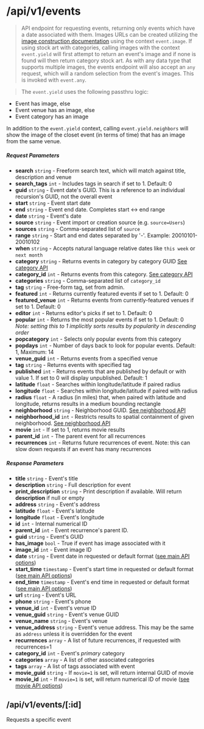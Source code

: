 # /api/v1/events

> API endpoint for requesting events, returning only events which have a date associated with them.  Images URLs can be created utilizing the [image construction documentation](images.md) using the context ```event.image```.  If using stock art with categories, calling images with the context ```event.yield``` will first attempt to return an event's image and if none is found will then return category stock art.  As with any data type that supports multiple images, the events endpoint will also accept an ```any``` request, which will a random selection from the event's images.  This is invoked with ```event.any```.

> The ```event.yield``` uses the following passthru logic:

* Event has image, else
* Event venue has an image, else
* Event category has an image

In addition to the ```event.yield``` context, calling ```event.yield.neighbors``` will show the image of the closet event (in terms of time) that has an image from the same venue.

##### Request Parameters
- **search** ```string``` - Freeform search text, which will match against title, description and venue
- **search_tags** ```int``` - Includes tags in search if set to 1. Default: 0
- **guid** ```string``` - Event date's GUID.  This is a reference to an individual recursion's GUID, not the overall event
- **start** ```string``` - Event start date
- **end** ```string``` - Event end date.  Completes start <-> end range
- **date** ```string``` - Event's date
- **source** ```string``` - Event import or creation source (e.g. ```source=Users```)
- **sources** ```string``` - Comma-separated list of ```source```
- **range** ```string``` - Start and end dates separated by '-'.  Example: 20010101-20010102
- **when** ```string``` - Accepts natural language relative dates like ```this week``` or ```next month```
- **category** ```string``` - Returns events in category by category GUID [See category API](api_events_categories.md)
- **category_id** ```int``` - Returns events from this category. [See category API](api_events_categories.md)
- **categories** ```string``` - Comma-separated list of ```category_id```
- **tag** ```string``` - Free-form tag, set from admin.
- **featured** ```int``` - Returns currently featured events if set to 1. Default: 0
- **featured_venue** ```int``` - Returns events from currently-featured venues if set to 1.  Default: 0
- **editor** ```int``` - Returns editor's picks if set to 1. Default: 0
- **popular** ```int``` - Returns the most popular events if set to 1.  Default: 0 *Note: setting this to 1 implicitly sorts results by popularity in descending order*
- **popcategory** ```int``` - Selects only popular events from this category
- **popdays** ```int``` - Number of days back to look for popular events.  Default: 1, Maximum: 14
- **venue_guid** ```int``` - Returns events from a specified venue
- **tag** ```string``` - Returns events with specified tag
- **published** ```int``` - Returns events that are published by default or with value 1.  If set to 0 will display unpublished.  Default: 1
- **latitude** ```float``` - Searches within longitude/latitude if paired radius
- **longitude** ```float``` - Searches within longitude/latitude if paired with radius
- **radius** ```float``` - A radius (in miles) that, when paired with latitude and longitude, returns results in a medium bounding rectangle
- **neighborhood** ```string``` - Neighborhood GUID. [See neighborhood API](api_places_neighborhoods.md)
- **neighborhood_id** ```int``` - Restricts results to spatial containment of given neighborhood.  [See neighborhood API](api_places_neighborhoods.md)
- **movie** ```int``` - If set to 1, returns movie results
- **parent_id** ```int``` - The parent event for all recurrences
- **recurrences** ```int``` - Returns future recurrences of event.  Note: this can slow down requests if an event has many recurrences

##### Response Parameters
- **title** ```string``` - Event's title
- **description** ```string``` - Full description for event
- **print_description** ```string``` - Print description if available.  Will return **description** if null or empty
- **address** ```string``` - Event's address
- **latitude** ```float``` - Event's latitude
- **longitude** ```float``` - Event's longitude
- **id** ```int``` - Internal numerical ID
- **parent_id** ```int``` - Event recurrence's parent ID.
- **guid** ```string``` - Event's GUID
- **has_image** ```bool``` - True if event has image associated with it
- **image_id** ```int``` - Event image ID
- **date** ```string``` - Event date in requested or default format ([see main API options](api.md))
- **start_time** ```timestamp``` - Event's start time in requested or default format ([see main API options](api.md))
- **end_time** ```timestamp``` - Event's end time in requested or default format ([see main API options](api.md))
- **url** ```string``` - Event's URL
- **phone** ```string``` - Event's phone
- **venue_id** ```int``` - Event's venue ID
- **venue_guid** ```string``` - Event's venue GUID
- **venue_name** ```string``` - Event's venue
- **venue_address** ```string``` - Event's venue address.  This may be the same as ```address``` unless it is overridden for the event
- **recurrences** ```array``` - A list of future recurrences, if requested with recurrences=1
- **category_id** ```int``` - Event's *primary* category
- **categories** ```array``` - A list of other associated categories
- **tags** ```array``` - A list of tags associated with event
- **movie_guid** ```string``` - If ```movie=1``` is set, will return internal GUID of movie
- **movie_id** ```int``` - If ```movie=1``` is set, will return numerical ID of movie ([see movie API options](api_events_movies.md))

## /api/v1/events/[:id]
Requests a specific event
